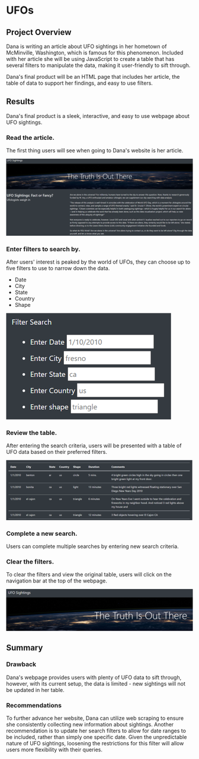 # UFOs

## Project Overview
Dana is writing an article about UFO sightings in her hometown of McMinville, Washington, which is famous for this phenomenon. Included with her article she will be using JavaScript to create a table that has several filters to manipulate the data, making it user-friendly to sift through.

Dana's final product will be an HTML page that includes her article, the table of data to support her findings, and easy to use filters.

## Results
Dana's final product is a sleek, interactive, and easy to use webpage about UFO sightings.

### Read the article.
The first thing users will see when going to Dana's website is her article.

![article](static/images/article.png)

### Enter filters to search by.
After users' interest is peaked by the world of UFOs, they can choose up to five filters to use to narrow down the data.
- Date
- City
- State
- Country
- Shape

![filter](static/images/filter.png)

### Review the table.
After entering the search criteria, users will be presented with a table of UFO data based on their preferred filters.

![table](static/images/table.png)

### Complete a new search.
Users can complete multiple searches by entering new search criteria.

### Clear the filters.
To clear the filters and view the original table, users will click on the navigation bar at the top of the webpage.

![navbar](static/images/navbar.png)

## Summary

### Drawback
Dana's webpage provides users with plenty of UFO data to sift through, however, with its current setup, the data is limited - new sightings will not be updated in her table.

### Recommendations
To further advance her website, Dana can utilize web scraping to ensure she consistently collecting new information about sightings. Another recommendation is to update her search filters to allow for date ranges to be included, rather than simply one specific date. Given the unpredictable nature of UFO sightings, loosening the restrictions for this filter will allow users more flexibility with their queries.
